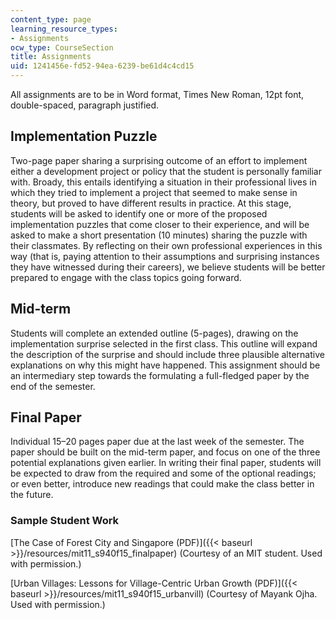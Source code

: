 ```yaml
---
content_type: page
learning_resource_types:
- Assignments
ocw_type: CourseSection
title: Assignments
uid: 1241456e-fd52-94ea-6239-be61d4c4cd15
---
```


All assignments are to be in Word format, Times New Roman, 12pt font, double-spaced, paragraph justified.

Implementation Puzzle
---------------------

Two-page paper sharing a surprising outcome of an effort to implement either a development project or policy that the student is personally familiar with. Broady, this entails identifying a situation in their professional lives in which they tried to implement a project that seemed to make sense in theory, but proved to have different results in practice. At this stage, students will be asked to identify one or more of the proposed implementation puzzles that come closer to their experience, and will be asked to make a short presentation (10 minutes) sharing the puzzle with their classmates. By reflecting on their own professional experiences in this way (that is, paying attention to their assumptions and surprising instances they have witnessed during their careers), we believe students will be better prepared to engage with the class topics going forward.

Mid-term
--------

Students will complete an extended outline (5-pages), drawing on the implementation surprise selected in the first class. This outline will expand the description of the surprise and should include three plausible alternative explanations on why this might have happened. This assignment should be an intermediary step towards the formulating a full-fledged paper by the end of the semester.

Final Paper
-----------

Individual 15–20 pages paper due at the last week of the semester. The paper should be built on the mid-term paper, and focus on one of the three potential explanations given earlier. In writing their final paper, students will be expected to draw from the required and some of the optional readings; or even better, introduce new readings that could make the class better in the future.

### Sample Student Work

[The Case of Forest City and Singapore (PDF)]({{< baseurl >}}/resources/mit11_s940f15_finalpaper) (Courtesy of an MIT student. Used with permission.)

[Urban Villages: Lessons for Village-Centric Urban Growth (PDF)]({{< baseurl >}}/resources/mit11_s940f15_urbanvill) (Courtesy of Mayank Ojha. Used with permission.)